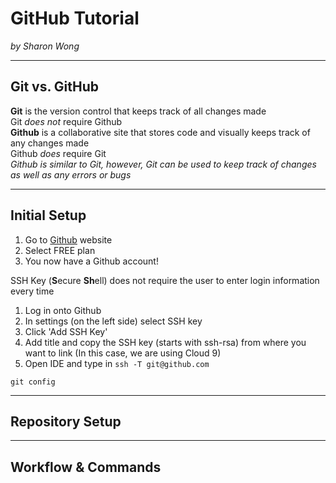 # GitHub Tutorial  
_by Sharon Wong_

---
## Git vs. GitHub
**Git** is the version control that keeps track of all changes made  
Git _does not_ require Github  
**Github** is a collaborative site that stores code and visually keeps track of any changes made  
Github _does_ require Git  
_Github is similar to Git, however, Git can be used to keep track of changes as well as any errors or bugs_

---
## Initial Setup
1. Go to [Github](http://www.github.com) website
2. Select FREE plan
3. You now have a Github account! 

SSH Key (**S**ecure **Sh**ell) does not require the user to enter login information every time 

1. Log in onto Github
2. In settings (on the left side) select SSH key 
3. Click 'Add SSH Key' 
4. Add title and copy the SSH key (starts with ssh-rsa) from where you want to link (In this case, we are using Cloud 9)
5. Open IDE and type in `ssh -T git@github.com`



`git config` 



---
## Repository Setup



---
## Workflow & Commands